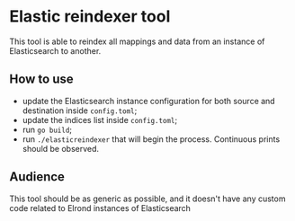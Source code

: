 # Elastic reindexer tool

This tool is able to reindex all mappings and data from an instance of Elasticsearch to another.

## How to use

- update the Elasticsearch instance configuration for both source and destination inside `config.toml`;
- update the indices list inside `config.toml`;
- run `go build`;
- run `./elasticreindexer` that will begin the process. Continuous prints should be observed.

## Audience

This tool should be as generic as possible, and it doesn't have any custom code related to Elrond instances
of Elasticsearch
